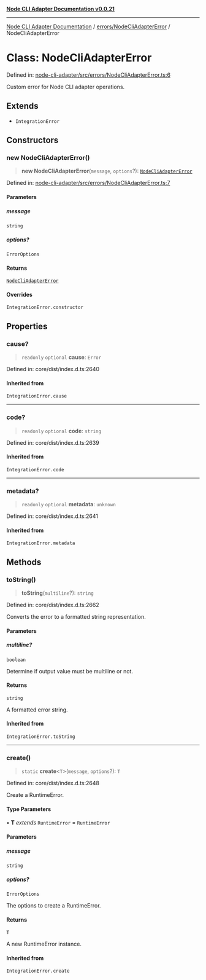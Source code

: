 [**Node CLI Adapter Documentation v0.0.21**](../../../README.md)

***

[Node CLI Adapter Documentation](../../../modules.md) / [errors/NodeCliAdapterError](../README.md) / NodeCliAdapterError

# Class: NodeCliAdapterError

Defined in: [node-cli-adapter/src/errors/NodeCliAdapterError.ts:6](https://github.com/stonemjs/node-cli-adapter/blob/3323167ff73e7c9f811f72d8b7db77f6e1756f38/src/errors/NodeCliAdapterError.ts#L6)

Custom error for Node CLI adapter operations.

## Extends

- `IntegrationError`

## Constructors

### new NodeCliAdapterError()

> **new NodeCliAdapterError**(`message`, `options`?): [`NodeCliAdapterError`](NodeCliAdapterError.md)

Defined in: [node-cli-adapter/src/errors/NodeCliAdapterError.ts:7](https://github.com/stonemjs/node-cli-adapter/blob/3323167ff73e7c9f811f72d8b7db77f6e1756f38/src/errors/NodeCliAdapterError.ts#L7)

#### Parameters

##### message

`string`

##### options?

`ErrorOptions`

#### Returns

[`NodeCliAdapterError`](NodeCliAdapterError.md)

#### Overrides

`IntegrationError.constructor`

## Properties

### cause?

> `readonly` `optional` **cause**: `Error`

Defined in: core/dist/index.d.ts:2640

#### Inherited from

`IntegrationError.cause`

***

### code?

> `readonly` `optional` **code**: `string`

Defined in: core/dist/index.d.ts:2639

#### Inherited from

`IntegrationError.code`

***

### metadata?

> `readonly` `optional` **metadata**: `unknown`

Defined in: core/dist/index.d.ts:2641

#### Inherited from

`IntegrationError.metadata`

## Methods

### toString()

> **toString**(`multiline`?): `string`

Defined in: core/dist/index.d.ts:2662

Converts the error to a formatted string representation.

#### Parameters

##### multiline?

`boolean`

Determine if output value must be multiline or not.

#### Returns

`string`

A formatted error string.

#### Inherited from

`IntegrationError.toString`

***

### create()

> `static` **create**\<`T`\>(`message`, `options`?): `T`

Defined in: core/dist/index.d.ts:2648

Create a RuntimeError.

#### Type Parameters

• **T** *extends* `RuntimeError` = `RuntimeError`

#### Parameters

##### message

`string`

##### options?

`ErrorOptions`

The options to create a RuntimeError.

#### Returns

`T`

A new RuntimeError instance.

#### Inherited from

`IntegrationError.create`
